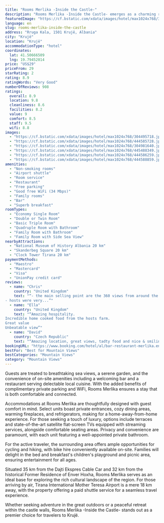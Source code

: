 ```yaml
---
title: "Rooms Merlika -Inside the Castle-"
description: "Rooms Merlika -Inside the Castle- emerges as a charming retreat in the heart of Krujë, just a stone's throw away from the bustling Skanderbeg Square."
featuredImage: "https://cf.bstatic.com/xdata/images/hotel/max1024x768/304495718.jpg?k=d943bb2f9b299196096590912701c3eb207694ed982191bd475f6c1a5682f711&o=&hp=1"
language: en
slug: rooms-merlika-inside-the-castle
address: "Rruga Kala, 1501 Krujë, Albania"
city: "Krujë"
location: "Krujë"
accommodationType: "hotel"
coordinates:
  lat: 41.50666509
  lng: 19.79452014
price: "US$29"
priceFrom: 29
starRating: 2
rating: 8.9
ratingWords: "Very Good"
numberOfReviews: 908
ratings:
  overall: 8.9
  location: 9.8
  cleanliness: 8.6
  facilities: 8.2
  value: 9
  comfort: 8.5
  staff: 9.5
  wifi: 8.8
images:
  - "https://cf.bstatic.com/xdata/images/hotel/max1024x768/304495718.jpg?k=d943bb2f9b299196096590912701c3eb207694ed982191bd475f6c1a5682f711&o=&hp=1"
  - "https://cf.bstatic.com/xdata/images/hotel/max1024x768/444585728.jpg?k=b6cae59464e2c65ee519e5e78a72065cc3c70afa8ff848bb8507fd518bb53192&o=&hp=1"
  - "https://cf.bstatic.com/xdata/images/hotel/max1024x768/304981640.jpg?k=51866a70ee807122c0489b754a8a546d4d1298ee6f33ced56f85808e69c25905&o=&hp=1"
  - "https://cf.bstatic.com/xdata/images/hotel/max1024x768/445488349.jpg?k=44da524391fdd2d8fcede5bab71c6339e32fdb741128ec729cc67346b3f999f3&o=&hp=1"
  - "https://cf.bstatic.com/xdata/images/hotel/max1024x768/444586259.jpg?k=2ab433cb09e308b8fa4ce6037d7fcfd4589fcb315158e5a69f2d2a44f0debe30&o=&hp=1"
  - "https://cf.bstatic.com/xdata/images/hotel/max1024x768/444588859.jpg?k=e8d030b380fd8d9e15b694043b438fd3e6df72690dcc2a732fbd8f6c10fc6364&o=&hp=1"
amenities:
  - "Non-smoking rooms"
  - "Airport shuttle"
  - "Room service"
  - "Restaurant"
  - "Free parking"
  - "Good free WiFi (34 Mbps)"
  - "Family rooms"
  - "Bar"
  - "Superb breakfast"
roomTypes:
  - "Economy Single Room"
  - "Double or Twin Room"
  - "Basic Triple Room"
  - "Quadruple Room with Bathroom"
  - "Family Room with Bathroom"
  - "Family Room with Side Sea View"
nearbyAttractions:
  - "National Museum of History Albania 20 km"
  - "Skanderbeg Square 20 km"
  - "Clock Tower Tirana 20 km"
paymentMethods:
  - "Maestro"
  - "Mastercard"
  - "Visa"
  - "UnionPay credit card"
reviews:
  - name: "Chris"
    country: "United Kingdom"
    text: "“- the main selling point are the 360 views from around the property - in the heart of the old town. So everything is walkable, just getting to the property in a car can be hard work if other cars coming the opposite way-
- hosts were very...”"
  - name: "Ella"
    country: "United Kingdom"
    text: "“Amazing hospitality.
Incredible home cooked food from the hosts farm.
Great value
Unbeatable view”"
  - name: "David"
    country: "Czech Republic"
    text: "“Amazing location, great views, tadty food and nice & smiling owners. You are literally next to the castle.”"
bookingURL: "https://www.booking.com/hotel/al/bar-restaurant-merlika.en-gb.html?aid=8035640"
bestFor: "Best for Mountain Views"
bestCategories: "Mountain Views"
category: "Mountain Views"
---
```


Guests are treated to breathtaking sea views, a serene garden, and the convenience of on-site amenities including a welcoming bar and a restaurant serving delectable local cuisine. With the added benefits of complimentary private parking and WiFi, Rooms Merlika ensures a stay that is both comfortable and connected.

Accommodations at Rooms Merlika are thoughtfully designed with guest comfort in mind. Select units boast private entrances, cozy dining areas, warming fireplaces, and refrigerators, making for a home-away-from-home experience. For those seeking a touch of luxury, options include terraces and state-of-the-art satellite flat-screen TVs equipped with streaming services, alongside comfortable seating areas. Privacy and convenience are paramount, with each unit featuring a well-appointed private bathroom.

For the active traveler, the surrounding area offers ample opportunities for cycling and hiking, with bike hire conveniently available on-site. Families will delight in the bed and breakfast's children's playground and picnic area, ensuring entertainment for all ages.

Situated 35 km from the Dajti Ekspres Cable Car and 32 km from the historical Former Residence of Enver Hoxha, Rooms Merlika serves as an ideal base for exploring the rich cultural landscape of the region. For those arriving by air, Tirana International Mother Teresa Airport is a mere 18 km away, with the property offering a paid shuttle service for a seamless travel experience.

Whether seeking adventure in the great outdoors or a peaceful retreat within the castle walls, Rooms Merlika -Inside the Castle- stands out as a premier choice for travelers to Krujë.
